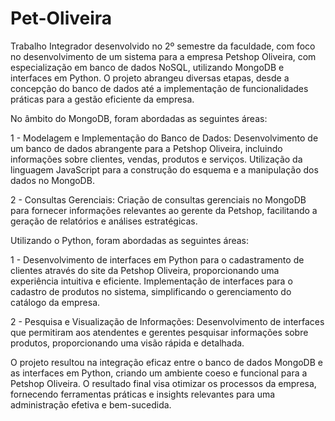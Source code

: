 # Pet-Oliveira
Trabalho Integrador desenvolvido no 2º semestre da faculdade, com foco no desenvolvimento de um sistema para a empresa Petshop Oliveira, com especialização em banco de dados NoSQL, utilizando MongoDB e interfaces em Python. O projeto abrangeu diversas etapas, desde a concepção do banco de dados até a implementação de funcionalidades práticas para a gestão eficiente da empresa.

No âmbito do MongoDB, foram abordadas as seguintes áreas:

1 - Modelagem e Implementação do Banco de Dados:
Desenvolvimento de um banco de dados abrangente para a Petshop Oliveira, incluindo informações sobre clientes, vendas, produtos e serviços.
Utilização da linguagem JavaScript para a construção do esquema e a manipulação dos dados no MongoDB.

2 - Consultas Gerenciais:
Criação de consultas gerenciais no MongoDB para fornecer informações relevantes ao gerente da Petshop, facilitando a geração de relatórios e análises estratégicas.


Utilizando o Python, foram abordadas as seguintes áreas:

1 - Desenvolvimento de interfaces em Python para o cadastramento de clientes através do site da Petshop Oliveira, proporcionando uma experiência intuitiva e eficiente.
Implementação de interfaces para o cadastro de produtos no sistema, simplificando o gerenciamento do catálogo da empresa.

2 - Pesquisa e Visualização de Informações:
Desenvolvimento de interfaces que permitiram aos atendentes e gerentes pesquisar informações sobre produtos, proporcionando uma visão rápida e detalhada.

O projeto resultou na integração eficaz entre o banco de dados MongoDB e as interfaces em Python, criando um ambiente coeso e funcional para a Petshop Oliveira. O resultado final visa otimizar os processos da empresa, fornecendo ferramentas práticas e insights relevantes para uma administração efetiva e bem-sucedida.
